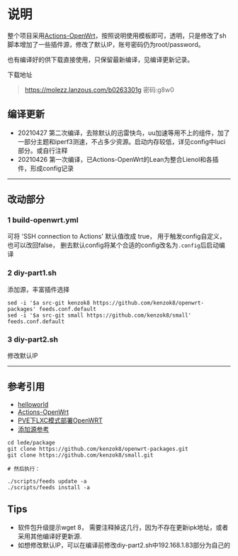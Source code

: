 # 说明
整个项目采用[Actions-OpenWrt](https://github.com/P3TERX/Actions-OpenWrt)，按照说明使用模板即可，透明，只是修改了sh脚本增加了一些插件源，修改了默认IP，账号密码仍为root/password。

也有编译好的供下载直接使用，只保留最新编译，见编译更新记录。
 
下载地址  
> https://molezz.lanzous.com/b0263301g 密码:g8w0


## 编译更新


- 20210427 第二次编译，去除默认的迅雷快鸟，uu加速等用不上的组件，加了一部分主题和iperf3测速，不占多少资源。启动内存较低，详见config中luci部分。或自行注释
- 20210426 第一次编译，已Actions-OpenWrt的Lean为整合Lienol和各插件，形成config记录

----------------
## 改动部分
### 1 build-openwrt.yml
可将 'SSH connection to Actions' 默认值改成 true， 用于触发config自定义， 也可以改回false， 删去默认config将某个合适的config改名为`.config`后启动编译

### 2 diy-part1.sh
添加源，丰富插件选择
```
sed -i '$a src-git kenzok8 https://github.com/kenzok8/openwrt-packages' feeds.conf.default
sed -i '$a src-git small https://github.com/kenzok8/small' feeds.conf.default
```


### 3 diy-part2.sh
修改默认IP


---------------------

## 参考引用

- [helloworld](https://github.com/fw876/helloworld)
- [Actions-OpenWrt](https://github.com/P3TERX/Actions-OpenWrt)
- [PVE下LXC模式部署OpenWRT](http://molezz.net/proxmox-pve-kvm-ct-lxc-openwrt/)
- [添加源参考](https://mianao.info/2020/05/05/%E7%BC%96%E8%AF%91%E6%9B%B4%E6%96%B0OpenWrt-PassWall%E5%92%8CSSR-plus%E6%8F%92%E4%BB%B6)
```
cd lede/package
git clone https://github.com/kenzok8/openwrt-packages.git
git clone https://github.com/kenzok8/small.git
 
# 然后执行：

./scripts/feeds update -a
./scripts/feeds install -a
```

## Tips

- 软件包升级提示wget 8， 需要注释掉这几行，因为不存在更新ipk地址，或者采用其他编译好更新源.
- 如想修改默认IP，可以在编译前修改diy-part2.sh中192.168.1.83部分为自己的

